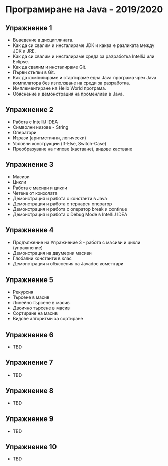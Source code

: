 # Програмиране на Java - 2019/2020


## Упражнение 1

- Въведение в дисциплината.
- Как да си свалим и инсталираме JDK и каква е разликата между JDK и JRE.
- Как да си свалим и инсталираме среда за разработка IntelliJ или Eclipse.
- Как да свалим и инсталираме Git.
- Първи стъпки в Git.
- Как да компилираме и стартираме една Java програма чрез Java компилатора без използване на среди за разработка.
- Имплементиране на Hello World програма.
- Обяснение и демонстрация на променливи в Java.


## Упражнение 2

- Работа с IntelliJ IDEA
- Символни низове - String
- Оператори
- Изрази (аритметични, логически)
- Условни конструкции (If-Else, Switch-Case)
- Преобразуване на типове (кастване), видове кастване


## Упражнение 3

- Масиви
- Цикли
- Работа с масиви и цикли
- Четене от конзолата
- Демонстрация и работа с константи в Java
- Демонстрация и работа с тернарен оператор
- Демонстрация и работа с оператор break и continue
- Демонстрация и работа с Debug Mode в IntelliJ IDEA


## Упражнение 4

- Продължение на Упражнение 3 - работа с масиви и цикли (упражнение)
- Демонстрация на двумерни масиви
- Глобални константи в клас
- Демонстрация и обяснения на Javadoc коментари


## Упражнение 5

- Рекурсия
- Търсене в масив
- Линейно търсене в масив
- Двоично търсене в масив
- Сортиране на масив
- Видове алгоритми за сортиране


## Упражнение 6

- TBD


## Упражнение 7

- TBD


## Упражнение 8

- TBD


## Упражнение 9

- TBD


## Упражнение 10

- TBD